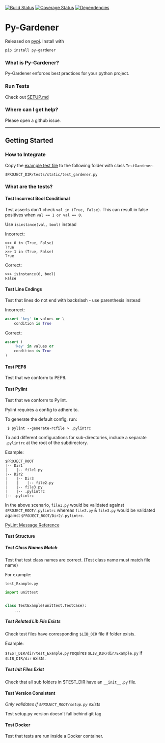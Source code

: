 [![Build Status](https://img.shields.io/travis/loopmediagroup/py-gardener/master.svg)](https://travis-ci.org/loopmediagroup/py-gardener)
[![Coverage Status](https://coveralls.io/repos/github/loopmediagroup/py-gardener/badge.svg?branch=master)](https://coveralls.io/github/loopmediagroup/py-gardener?branch=master)
[![Dependencies](https://pyup.io/repos/github/loopmediagroup/py-gardener/shield.svg?t=1518818417448)](https://pyup.io)

# Py-Gardener

Released on [pypi](https://pypi.python.org/pypi/Py-Gardener). Install with

`pip install py-gardener`

### What is Py-Gardener?

Py-Gardener enforces best practices for your python project.

### Run Tests

Check out [SETUP.md](SETUP.md)

### Where can I get help?

Please open a github issue.

-------------------

## Getting Started

### How to Integrate


Copy the [example test file](tests/test_StaticTestBase.py) to the following folder with class `TestGardener`:

`$PROJECT_DIR/tests/static/test_gardener.py`

### What are the tests?

#### Test Incorrect Bool Conditional

Test asserts don't check `val in (True, False)`. This can result in false positives when `val == 1 or val == 0`.

Use `isinstance(val, bool)` instead

Incorrect:

    >>> 0 in (True, False)
    True
    >>> 1 in (True, False)
    True

Correct:

    >>> isinstance(0, bool)
    False


#### Test Line Endings

Test that lines do not end with backslash - use parenthesis instead

Incorrect:
```python
assert 'key' in values or \
    condition is True
```

Correct:
```python
assert (
    'key' in values or
    condition is True
)
```

#### Test PEP8

Test that we conform to PEP8.

#### Test Pylint

Test that we conform to Pylint.

Pylint requires a config to adhere to. 

To generate the default config, run:

     $ pylint --generate-rcfile > .pylintrc

To add different configurations for sub-directories, include a separate `.pylintrc` at the root of the subdirectory.

Example: 

```
$PROJECT_ROOT
|-- Dir1
|    |-- file1.py
|-- Dir2
|    |-- Dir3
|    |    |-- file2.py
|    |-- file3.py
|    |-- .pylintrc
|-- .pylintrc
```

In the above scenario, `file1.py` would be validated against `$PROJECT_ROOT/.pylintrc` whereas `file2.py` & `file3.py` would be validated against `$PROJECT_ROOT/Dir2/.pylintrc`.

[PyLint Message Reference](http://pylint-messages.wikidot.com/all-codes)

#### Test Structure

##### Test Class Names Match

Test that test class names are correct. (Test class name must match file name)

For example:

`test_Example.py`
```python
import unittest


class TestExample(unittest.TestCase):
    ...
```

##### Test Related Lib File Exists

Check test files have corresponding `$LIB_DIR` file if folder exists.

Example:

`$TEST_DIR/dir/test_Example.py` requires `$LIB_DIR/dir/Example.py` if `$LIB_DIR/dir` exists.

##### Test Init Files Exist

Check that all sub folders in $TEST_DIR have an `__init__.py` file.

#### Test Version Consistent

*_Only validates if `$PROJECT_ROOT/setup.py` exists_*

Test setup.py version doesn't fall behind git tag.

#### Test Docker

Test that tests are run inside a Docker container.
